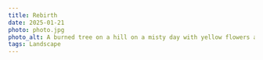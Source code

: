 ```yaml
---
title: Rebirth
date: 2025-01-21
photo: photo.jpg
photo_alt: A burned tree on a hill on a misty day with yellow flowers and mushrooms growing at its feet
tags: Landscape
---
```

